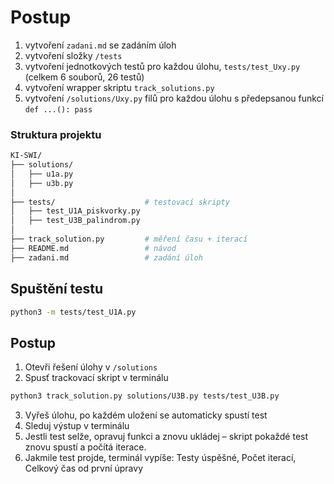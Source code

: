 # Postup

1. vytvoření `zadani.md` se zadáním úloh
2. vytvoření složky `/tests`
3. vytvoření jednotkových testů pro každou úlohu, `tests/test_Uxy.py` (celkem 6 souborů, 26 testů)
4. vytvoření wrapper skriptu `track_solutions.py`
5. vytvoření `/solutions/Uxy.py` filů pro každou úlohu s předepsanou funkcí `def ...(): pass`

### Struktura projektu
```bash
KI-SWI/
├── solutions/                
│   ├── u1a.py                
│   ├── u3b.py                
│
├── tests/                    # testovací skripty
│   ├── test_U1A_piskvorky.py
│   ├── test_U3B_palindrom.py
│
├── track_solution.py         # měření času + iterací
├── README.md                 # návod
├── zadani.md                 # zadání úloh
```

## Spuštění testu
```bash
python3 -m tests/test_U1A.py
```
## Postup
1. Otevři řešení úlohy v `/solutions`
2. Spusť trackovací skript v terminálu
```bash
python3 track_solution.py solutions/U3B.py tests/test_U3B.py
```
3. Vyřeš úlohu, po každém uložení se automaticky spustí test
4. Sleduj výstup v terminálu
5. Jestli test selže, opravuj funkci a znovu ukládej – skript pokaždé test znovu spustí a počítá iterace.
6. Jakmile test projde, terminál vypíše: Testy úspěšné, Počet iterací, Celkový čas od první úpravy


